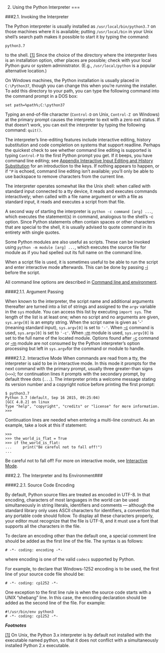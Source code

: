 2. Using the Python Interpreter
===

###2.1. Invoking the Interpreter

The Python interpreter is usually installed as ```/usr/local/bin/python3.7``` on those machines where it is available; putting ```/usr/local/bin``` in your Unix shell’s search path makes it possible to start it by typing the command:

```
python3.7
```

to the shell. [[1]](#) Since the choice of the directory where the interpreter lives is an installation option, other places are possible; check with your local Python guru or system administrator. (E.g., ```/usr/local/python``` is a popular alternative location.)

On Windows machines, the Python installation is usually placed in ```C:\Python37```, though you can change this when you’re running the installer. To add this directory to your path, you can type the following command into the command prompt in a DOS box:

```
set path=%path%;C:\python37
```

Typing an end-of-file character (```Control-D``` on Unix, ```Control-Z ```on Windows) at the primary prompt causes the interpreter to exit with a zero exit status. If that doesn’t work, you can exit the interpreter by typing the following command: ```quit()```.

The interpreter’s line-editing features include interactive editing, history substitution and code completion on systems that support readline. Perhaps the quickest check to see whether command line editing is supported is typing ```Control-P``` to the first Python prompt you get. If it beeps, you have command line editing; see [Appendix Interactive Input Editing and History Substitution](#) for an introduction to the keys. If nothing appears to happen, or if ```^P``` is echoed, command line editing isn’t available; you’ll only be able to use backspace to remove characters from the current line.

The interpreter operates somewhat like the Unix shell: when called with standard input connected to a tty device, it reads and executes commands interactively; when called with a file name argument or with a file as standard input, it reads and executes a script from that file.

A second way of starting the interpreter is ```python -c command [arg] ...```, which executes the statement(s) in command, analogous to the shell’s -c option. Since Python statements often contain spaces or other characters that are special to the shell, it is usually advised to quote command in its entirety with single quotes.

Some Python modules are also useful as scripts. These can be invoked using ```python -m module [arg] ...```, which executes the source file for module as if you had spelled out its full name on the command line.

When a script file is used, it is sometimes useful to be able to run the script and enter interactive mode afterwards. This can be done by passing [-i](#) before the script.

All command line options are described in [Command line and environment](#).

####2.1.1. Argument Passing

When known to the interpreter, the script name and additional arguments thereafter are turned into a list of strings and assigned to the ```argv``` variable in the ```sys``` module. You can access this list by executing ```import sys```. The length of the list is at least one; when no script and no arguments are given, ```sys.argv[0]``` is an empty string. When the script name is given as '-' (meaning standard input), ```sys.argv[0]``` is set to ```'-'```. When [-c](#) command is used, ```sys.argv[0]``` is set to ```'-c'```. When [-m](#) module is used, ```sys.argv[0]``` is set to the full name of the located module. Options found after [-c](#) command or [-m](#) module are not consumed by the Python interpreter’s option processing but left in ```sys.argv```for the command or module to handle.

####2.1.2. Interactive Mode
When commands are read from a tty, the interpreter is said to be in interactive mode. In this mode it prompts for the next command with the primary prompt, usually three greater-than signs (```>>>```); for continuation lines it prompts with the secondary prompt, by default three dots (```...```). The interpreter prints a welcome message stating its version number and a copyright notice before printing the first prompt:

```
$ python3.7
Python 3.7 (default, Sep 16 2015, 09:25:04)
[GCC 4.8.2] on linux
Type "help", "copyright", "credits" or "license" for more information.
>>>
```

Continuation lines are needed when entering a multi-line construct. As an example, take a look at this if statement:

```
>>>
>>> the_world_is_flat = True
>>> if the_world_is_flat:
...     print("Be careful not to fall off!")
...
```

Be careful not to fall off!
For more on interactive mode, see [Interactive Mode](#).

###2.2. The Interpreter and Its Environment###

####2.2.1. Source Code Encoding

By default, Python source files are treated as encoded in UTF-8. In that encoding, characters of most languages in the world can be used simultaneously in string literals, identifiers and comments — although the standard library only uses ASCII characters for identifiers, a convention that any portable code should follow. To display all these characters properly, your editor must recognize that the file is UTF-8, and it must use a font that supports all the characters in the file.

To declare an encoding other than the default one, a special comment line should be added as the first line of the file. The syntax is as follows:

```
# -*- coding: encoding -*-
```

where encoding is one of the valid ```codecs``` supported by Python.

For example, to declare that Windows-1252 encoding is to be used, the first line of your source code file should be:

```
# -*- coding: cp1252 -*-
```

One exception to the first line rule is when the source code starts with a UNIX “shebang” line. In this case, the encoding declaration should be added as the second line of the file. For example:

```
#!/usr/bin/env python3
# -*- coding: cp1252 -*-
```

***Footnotes***

[[1]](#) On Unix, the Python 3.x interpreter is by default not installed with the executable named python, so that it does not conflict with a simultaneously installed Python 2.x executable.
